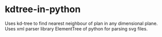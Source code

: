 # kdtree-in-python

Uses kd-tree to find nearest neighbour of plan in any dimensional plane. 
Uses xml parser library ElementTree of python for parsing svg files.

